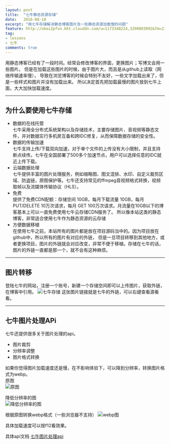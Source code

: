 ```yaml
---
layout: post
title:  "七牛静态资源存储"
date:   2016-08-10
excerpt: "用七牛存储解决静态博客图片及一些静态资源加载慢的问题"
feature: http://oboi2pfvn.bkt.clouddn.com/u=1173348224,3290803092&fm=21&gp=0.jpg
tag:
- lessons 
- 七牛
comments: true
---
```


用静态博客已经有了一段时间。经常会修改博客的界面，更换图片；写博文会用一些图片。
但是在加载这些图片的时候，由于图片大，而且是从github上读取（网络传输速率慢），
导致在浏览博客的时候会特别不友好，一些文字加载出来了，但是一些样式和图片并没有加载出来。
所以决定首先把加载最慢的图片放到七牛上面，大大加快加载速度。

-----------

## 为什么要使用七牛存储
- 数据的在线托管     
七牛采用全分布式系统架构以及存储技术，主要存储图片、音视频等静态文件，并对数据实行多机房互备和跨IDC修复，从而保障数据存储的安全性。
- 数据的传输加速       
七牛支持上传/下载双向加速，对于单个文件的上传没有大小限制，并且支持断点续传。七牛在全国部署了500多个加速节点，用户可以选择任意的IDC就近上传下载。
- 云端数据处理      
七牛提供丰富的图片处理服务，例如缩略图、图文混排、水印、自定义裁剪区域、防盗链，原图保护等。七牛还支持常见的ffmpeg音视频格式转换，视频取帧以及流媒体传输协议（HLS）。
- 免费       
提供了免费CDN配额：存储空间 10GB，每月下载流量 10GB，每月 PUT/DELETE 10万次请求，每月 GET 100万次请求。月流量在10GB以下的博客基本上可以一直免费使用七牛云存储CDN服务了。
所以像本站这类的静态博客，非常适合使用七牛作为静态资源的云存储
- 方便数据移植    
在使用七牛之前，本站所有的图片都是放在项目源码当中的。因为项目放在github中，所以所有的图片有对应的外链，
但是一旦项目转移到其他地方，或者更换项目，图片的外链就会对应改变，非常不便于移植。存储在七牛的话，图片的外链一直都是那一个，就不会有这种麻烦。


-----------

## 图片转移
登陆七牛的网站，注册一个账号，新建一个存储空间即可以上传图片，获取外链，在博客中引用。
![七牛存储](http://oboi2pfvn.bkt.clouddn.com/Screenshot%20from%202016-08-20%2016:40:55.png)
这张图片链接就是七牛的外链，可以右键查看源看看。

-----------

## 七牛图片处理APi
七牛还提供很多关于图片处理的api。

- 图片裁剪
- 分辨率调整
- 图片格式转换

如果你觉得图片加载速度还是慢，在不影响体验下，可以降到分辨率，转换图片格式为webp。         
原图    
![原图](http://oboi2pfvn.bkt.clouddn.com/blog3.jpg)

降低分辨率的图    
![降低分辨率的图 ](http://oboi2pfvn.bkt.clouddn.com/blog3.jpg?imageView2/0/q/50)

根据原图转换webp格式（一些浏览器不支持）
![webp图 ](http://oboi2pfvn.bkt.clouddn.com/blog3.jpg?imageView2/0/format/webp)

具体加载速度可以按f12看效果。      

具体api文档
[七牛图片处理api](http://developer.qiniu.com/code/v6/api/kodo-api/index.html#image)     




    
